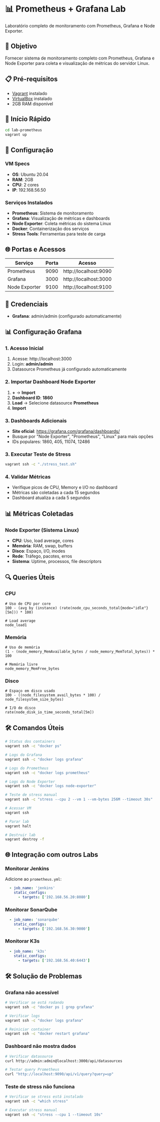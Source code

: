 # 📊 Prometheus + Grafana Lab

Laboratório completo de monitoramento com Prometheus, Grafana e Node Exporter.

## 🎯 Objetivo

Fornecer sistema de monitoramento completo com Prometheus, Grafana e Node Exporter para coleta e visualização de métricas do servidor Linux.

## 📋 Pré-requisitos

- [Vagrant](https://www.vagrantup.com/downloads) instalado
- [VirtualBox](https://www.virtualbox.org/wiki/Downloads) instalado
- 2GB RAM disponível

## 🚀 Início Rápido

```bash
cd lab-prometheus
vagrant up
```

## 🔧 Configuração

### VM Specs
- **OS**: Ubuntu 20.04
- **RAM**: 2GB
- **CPU**: 2 cores
- **IP**: 192.168.56.50

### Serviços Instalados
- **Prometheus**: Sistema de monitoramento
- **Grafana**: Visualização de métricas e dashboards
- **Node Exporter**: Coleta métricas do sistema Linux
- **Docker**: Containerização dos serviços
- **Stress Tools**: Ferramentas para teste de carga

## 🌐 Portas e Acessos

| Serviço | Porta | Acesso |
|---------|-------|--------|
| Prometheus | 9090 | http://localhost:9090 |
| Grafana | 3000 | http://localhost:3000 |
| Node Exporter | 9100 | http://localhost:9100 |

## 🔑 Credenciais

- **Grafana**: admin/admin (configurado automaticamente)

## 📊 Configuração Grafana

### 1. Acesso Inicial
1. Acesse: http://localhost:3000
2. Login: **admin/admin**
3. Datasource Prometheus já configurado automaticamente

### 2. Importar Dashboard Node Exporter
1. **+** → **Import**
2. **Dashboard ID**: **1860**
3. **Load** → Selecione datasource **Prometheus**
4. **Import**

### 3. Dashboards Adicionais
- **Site oficial**: https://grafana.com/grafana/dashboards/
- Busque por "Node Exporter", "Prometheus", "Linux" para mais opções
- IDs populares: 1860, 405, 11074, 12486

### 3. Executar Teste de Stress
```bash
vagrant ssh -c "./stress_test.sh"
```

### 4. Validar Métricas
- Verifique picos de CPU, Memory e I/O no dashboard
- Métricas são coletadas a cada 15 segundos
- Dashboard atualiza a cada 5 segundos

## 📊 Métricas Coletadas

### Node Exporter (Sistema Linux)
- **CPU**: Uso, load average, cores
- **Memória**: RAM, swap, buffers
- **Disco**: Espaço, I/O, inodes
- **Rede**: Tráfego, pacotes, erros
- **Sistema**: Uptime, processos, file descriptors

## 🔍 Queries Úteis

### CPU
```promql
# Uso de CPU por core
100 - (avg by (instance) (rate(node_cpu_seconds_total{mode="idle"}[5m])) * 100)

# Load average
node_load1
```

### Memória
```promql
# Uso de memória
(1 - (node_memory_MemAvailable_bytes / node_memory_MemTotal_bytes)) * 100

# Memória livre
node_memory_MemFree_bytes
```

### Disco
```promql
# Espaço em disco usado
100 - ((node_filesystem_avail_bytes * 100) / node_filesystem_size_bytes)

# I/O de disco
rate(node_disk_io_time_seconds_total[5m])
```

## 🛠️ Comandos Úteis

```bash
# Status dos containers
vagrant ssh -c "docker ps"

# Logs do Grafana
vagrant ssh -c "docker logs grafana"

# Logs do Prometheus
vagrant ssh -c "docker logs prometheus"

# Logs do Node Exporter
vagrant ssh -c "docker logs node-exporter"

# Teste de stress manual
vagrant ssh -c "stress --cpu 2 --vm 1 --vm-bytes 256M --timeout 30s"

# Acessar VM
vagrant ssh

# Parar lab
vagrant halt

# Destruir lab
vagrant destroy -f
```

## 🌐 Integração com outros Labs

### Monitorar Jenkins
Adicione ao `prometheus.yml`:
```yaml
  - job_name: 'jenkins'
    static_configs:
      - targets: ['192.168.56.20:8080']
```

### Monitorar SonarQube
```yaml
  - job_name: 'sonarqube'
    static_configs:
      - targets: ['192.168.56.30:9000']
```

### Monitorar K3s
```yaml
  - job_name: 'k3s'
    static_configs:
      - targets: ['192.168.56.40:6443']
```

## 🛠️ Solução de Problemas

### Grafana não acessível
```bash
# Verificar se está rodando
vagrant ssh -c "docker ps | grep grafana"

# Verificar logs
vagrant ssh -c "docker logs grafana"

# Reiniciar container
vagrant ssh -c "docker restart grafana"
```

### Dashboard não mostra dados
```bash
# Verificar datasource
curl http://admin:admin@localhost:3000/api/datasources

# Testar query Prometheus
curl "http://localhost:9090/api/v1/query?query=up"
```

### Teste de stress não funciona
```bash
# Verificar se stress está instalado
vagrant ssh -c "which stress"

# Executar stress manual
vagrant ssh -c "stress --cpu 1 --timeout 10s"
```